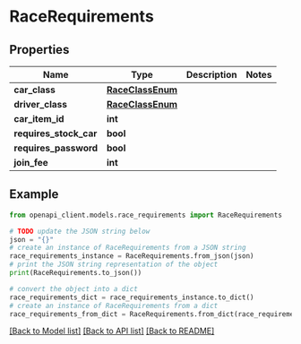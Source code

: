 # RaceRequirements


## Properties

Name | Type | Description | Notes
------------ | ------------- | ------------- | -------------
**car_class** | [**RaceClassEnum**](RaceClassEnum.md) |  | 
**driver_class** | [**RaceClassEnum**](RaceClassEnum.md) |  | 
**car_item_id** | **int** |  | 
**requires_stock_car** | **bool** |  | 
**requires_password** | **bool** |  | 
**join_fee** | **int** |  | 

## Example

```python
from openapi_client.models.race_requirements import RaceRequirements

# TODO update the JSON string below
json = "{}"
# create an instance of RaceRequirements from a JSON string
race_requirements_instance = RaceRequirements.from_json(json)
# print the JSON string representation of the object
print(RaceRequirements.to_json())

# convert the object into a dict
race_requirements_dict = race_requirements_instance.to_dict()
# create an instance of RaceRequirements from a dict
race_requirements_from_dict = RaceRequirements.from_dict(race_requirements_dict)
```
[[Back to Model list]](../README.md#documentation-for-models) [[Back to API list]](../README.md#documentation-for-api-endpoints) [[Back to README]](../README.md)


